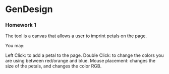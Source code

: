 # GenDesign

### Homework 1

The tool is a canvas that allows a user to imprint petals on the page.

You may:

Left Click: to add a petal to the page.
Double Click: to change the colors you are using between red/orange and blue.
Mouse placement: changes the size of the petals, and changes the color RGB.